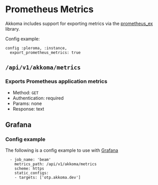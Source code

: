 # Prometheus Metrics

Akkoma includes support for exporting metrics via the [prometheus_ex](https://github.com/deadtrickster/prometheus.ex) library.

Config example:

```
config :pleroma, :instance,
  export_prometheus_metrics: true
```

## `/api/v1/akkoma/metrics`

### Exports Prometheus application metrics

* Method: `GET`
* Authentication: required
* Params: none
* Response: text

## Grafana

### Config example

The following is a config example to use with [Grafana](https://grafana.com)

```
  - job_name: 'beam'
    metrics_path: /api/v1/akkoma/metrics
    scheme: https
    static_configs:
    - targets: ['otp.akkoma.dev']
```
